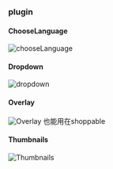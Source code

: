 ### plugin ###  
  
#### ChooseLanguage  
![chooseLanguage](http://i.imgur.com/bUzr5xQ.png)  
  
#### Dropdown  
![dropdown](http://i.imgur.com/oPpxtEN.png)  
  
#### Overlay  
![Overlay](http://i.imgur.com/tFSSm06.jpg?1/h/100)
也能用在shoppable  
  
#### Thumbnails  
![Thumbnails](https://i.imgur.com/alqrNpY.png)

  
